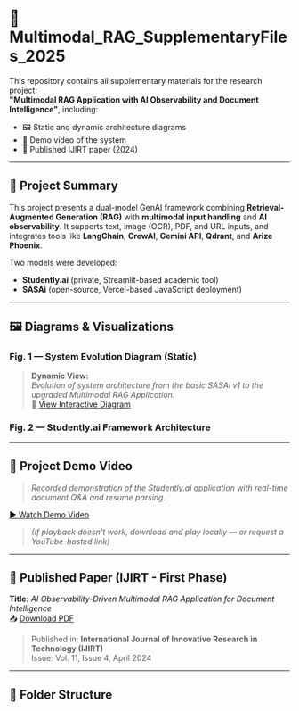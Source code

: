 # 📂 Multimodal_RAG_SupplementaryFiles_2025

This repository contains all supplementary materials for the research project:  
**"Multimodal RAG Application with AI Observability and Document Intelligence"**, including:
- 🖼️ Static and dynamic architecture diagrams
- 🎥 Demo video of the system
- 📄 Published IJIRT paper (2024)

---

## 📖 Project Summary

This project presents a dual-model GenAI framework combining **Retrieval-Augmented Generation (RAG)** with **multimodal input handling** and **AI observability**. It supports text, image (OCR), PDF, and URL inputs, and integrates tools like **LangChain**, **CrewAI**, **Gemini API**, **Qdrant**, and **Arize Phoenix**.

Two models were developed:
- **Studently.ai** (private, Streamlit-based academic tool)
- **SASAi** (open-source, Vercel-based JavaScript deployment)

---

## 🖼️ Diagrams & Visualizations

### Fig. 1 — System Evolution Diagram (Static)

> **Dynamic View:**  
> *Evolution of system architecture from the basic SASAi v1 to the upgraded Multimodal RAG Application.*  
> 🔗 [View Interactive Diagram](https://abs-14.github.io/Multimodal_RAG_SupplementaryFiles_2025/evolution_architecture.html)

### Fig. 2 — Studently.ai Framework Architecture

---

## 🎥 Project Demo Video

> *Recorded demonstration of the Studently.ai application with real-time document Q&A and resume parsing.*

[▶ Watch Demo Video](./media/Multimodal_RAG.mp4)

> *(If playback doesn't work, download and play locally — or request a YouTube-hosted link)*

---

## 📄 Published Paper (IJIRT - First Phase)

**Title:** *AI Observability-Driven Multimodal RAG Application for Document Intelligence*  
📥 [Download PDF](./docs/Published_IJIRT_Paper_2024.pdf)

> Published in: **International Journal of Innovative Research in Technology (IJIRT)**  
> Issue: Vol. 11, Issue 4, April 2024

---

## 📁 Folder Structure

